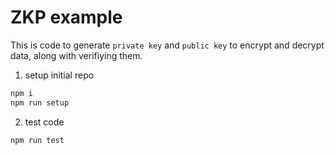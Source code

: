 # ZKP example

This is code to generate `private key` and `public key` to encrypt and decrypt data, along with verifiying them.

1. setup initial repo

```bash
npm i
npm run setup
```

2. test code

```bash
npm run test
```
